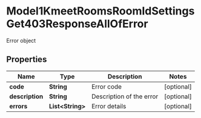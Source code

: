 

# Model1KmeetRoomsRoomIdSettingsGet403ResponseAllOfError

Error object

## Properties

| Name | Type | Description | Notes |
|------------ | ------------- | ------------- | -------------|
|**code** | **String** | Error code |  [optional] |
|**description** | **String** | Description of the error |  [optional] |
|**errors** | **List&lt;String&gt;** | Error details |  [optional] |



